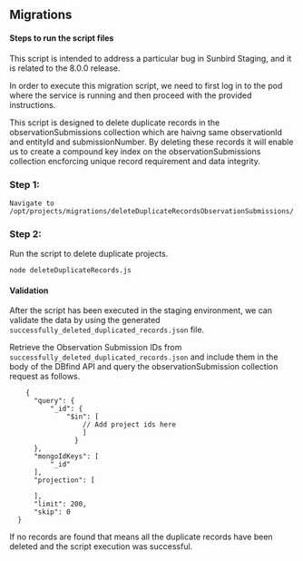 ## Migrations

#### Steps to run the script files

This script is intended to address a particular bug in Sunbird Staging, and it is related to the 8.0.0 release.

In order to execute this migration script, we need to first log in to the pod where the service is running and then proceed with the provided instructions.

This script is designed to delete duplicate records in the observationSubmissions collection which are haivng 
same observationId and entityId and submissionNumber. By deleting these records it will enable us to create a compound key 
index on the observationSubmissions collection encforcing unique record requirement and data integrity.

### Step 1:

    Navigate to /opt/projects/migrations/deleteDuplicateRecordsObservationSubmissions/

### Step 2:

Run the script to delete duplicate projects.

    node deleteDuplicateRecords.js

#### Validation 

After the script has been executed in the staging environment, we can validate the data by 
using the generated `successfully_deleted_duplicated_records.json` file.

Retrieve the Observation Submission IDs from `successfully_deleted_duplicated_records.json` and include them in the body of the DBfind API and query the observationSubmission collection request as follows.

        {
          "query": {
              "_id": {
                  "$in": [
                      // Add project ids here
                      ]
                    }
          },
          "mongoIdKeys": [
              "_id"
          ],
          "projection": [

          ],
          "limit": 200,
          "skip": 0
      }

If no records are found that means all the duplicate records have been deleted and the 
script execution was successful.
